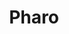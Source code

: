 ---
description: "Pharo is a pure object-oriented programming language and a powerful\
  \ environment, focused on simplicity and immediate feedback (think IDE and OS rolled\
  \ into one).\r\n\r\n    Simple & powerful language: No constructors, no types declaration,\
  \ no interfaces, no primitive types. Yet a powerful and elegant language with a\
  \ full syntax fitting in one postcard! Pharo is objects and messages all the way\
  \ down.\r\n\r\n    Live, immersive environment: Immediate feedback at any moment\
  \ of your development: Developing, testing, debugging. Even in production environments,\
  \ you will never be stuck in compiling and deploying steps again!\r\n\r\n    Amazing\
  \ debugging experience: The Pharo environment includes a debugger unlike anything\
  \ you've seen before. It allows you to step through code, restart the execution\
  \ of methods, create methods on the fly, and much more!\r\n\r\n    Pharo is yours:\
  \ Pharo is made by an incredible community, with more than 100 contributors for\
  \ the last revision of the platform and hundreds of people contributing constantly\
  \ with frameworks and libraries.\r\n\r\n    Fully open-source: Pharo full stack\
  \ is released under MIT License."
layout: stand
logo: stands/pharo/logo.png
new_this_year: "Pharo language has two faces, the industrial face and the research\
  \ face.\r\nThis last year we have been brewing many new things.\r\nLanguage/VM:\
  \ \r\nWe have take over the development of the JIT Compiler, implement a large battery\
  \ of tests. Extend it to ARM64bits.\r\nWe implemented a new system for threaded\
  \ FFI calls, that allow us to have partial parallelism. \r\nWe added new technologies\
  \ on concurrent programming, that allow consistent definition of tasks and at some\
  \ point binding with FFI threads if it is the case. \r\nIDE: \r\nWe are working\
  \ on automated distributed testing for reduce the testing time of the projects,\
  \ allowing the developers to quickly run tests on development.\r\nWe have been developing\
  \ bindings to GTK, and extending our own IDE to have multiple bindings (so far,\
  \ GTK and Morphic -a native approach-). \r\nWe are beta testing our new debugger,\
  \ and inspecting tools for live programming development.  Including replay, object\
  \ specific debugging, and other state of the art features.\r\nWe implemented a markdown\
  \ subset parser and rendered for having the language comments written in markdown.\
  \ \r\nLearning: \r\nFull new Mooc online: https://www.fun-mooc.fr/courses/course-v1:inria+41024+session01/about"
showcase: "Pharo is a smalltalk inspired language. \r\nSmalltalk is recogniced as\
  \ one of the most elegant languages ever existed. \r\nBesides the aesthetics, Pharo,\
  \ as any other small talk language, provides a live programming experience. \r\n\
  Something that is mind blowing for most of the people coming from other technologies.\r\
  \nFinally, the community of Pharo is a human size community, where people's opinion\
  \ matter, and there contribution is made easy. \r\nNewcomers are always welcome\
  \ :)."
themes:
- Programming languages
title: Pharo
website: https://www.pharo.org
---